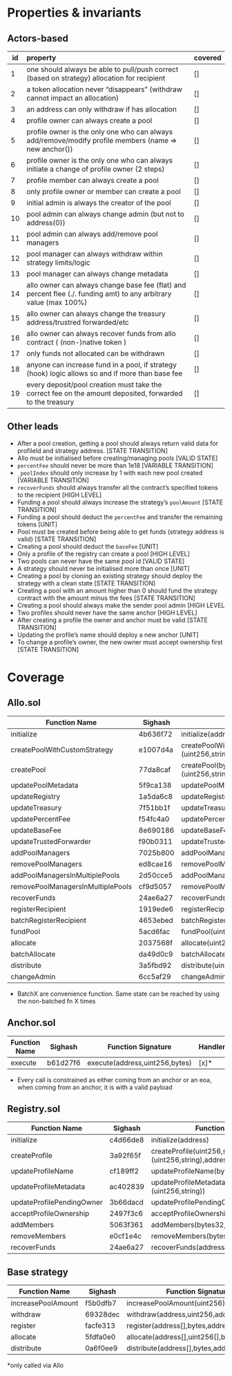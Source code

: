 # Properties & invariants

## Actors-based

| id  | property                                                                                                          | covered |
| --- | :---------------------------------------------------------------------------------------------------------------- | ------- |
| 1   | one should always be able to pull/push correct (based on strategy) allocation for recipient                       | []      |
| 2   | a token allocation never “disappears” (withdraw cannot impact an allocation)                                      | []      |
| 3   | an address can only withdraw if has allocation                                                                    | []      |
| 4   | profile owner can always create a pool                                                                            | []      |
| 5   | profile owner is the only one who can always add/remove/modify profile members (name ⇒ new anchor())              | []      |
| 6   | profile owner is the only one who can always initiate a change of profile owner (2 steps)                         | []      |
| 7   | profile member can always create a pool                                                                           | []      |
| 8   | only profile owner or member can create a pool                                                                    | []      |
| 9   | initial admin is always the creator of the pool                                                                   | []      |
| 10  | pool admin can always change admin (but not to address(0))                                                        | []      |
| 11  | pool admin can always add/remove pool managers                                                                    | []      |
| 12  | pool manager can always withdraw within strategy limits/logic                                                     | []      |
| 13  | pool manager can always change metadata                                                                           | []      |
| 14  | allo owner can always change base fee (flat) and percent flee (./. funding amt) to any arbitrary value (max 100%) | []      |
| 15  | allo owner can always change the treasury address/trustred forwarded/etc                                          | []      |
| 16  | allo owner can always recover funds from allo contract ( (non-)native token )                                     | []      |
| 17  | only funds not allocated can be withdrawn                                                                         | []      |
| 18  | anyone can increase fund in a pool, if strategy (hook) logic allows so and if more than base fee                  | []      |
| 19  | every deposit/pool creation must take the correct fee on the amount deposited, forwarded to the treasury          | []      |


## Other leads

- After a pool creation, getting a pool should always return valid data for profileId and strategy address. [STATE TRANSITION]
- Allo must be initialised before creating/managing pools [VALID STATE]
- `percentFee` should never be more than 1e18 [VARIABLE TRANSITION]
- `_poolIndex` should only increase by 1 with each new pool created [VARIABLE TRANSITION]
- `recoverFunds` should always transfer all the contract’s specified tokens to the recipient [HIGH LEVEL]
- Funding a pool should always increase the strategy’s `poolAmount` [STATE TRANSITION]
- Funding a pool should deduct the `percentFee` and transfer the remaining tokens [UNIT]
- Pool must be created before being able to get funds (strategy address is valid) [STATE TRANSITION]
- Creating a pool should deduct the `baseFee` [UNIT]
- Only a profile of the registry can create a pool [HIGH LEVEL]
- Two pools can never have the same pool id [VALID STATE]
- A strategy should never be initialised more than once [UNIT]
- Creating a pool by cloning an existing strategy should deploy the strategy with a clean state [STATE TRANSITION]
- Creating a pool with an amount higher than 0 should fund the strategy contract with the amount minus the fees [STATE TRANSITION]
- Creating a pool should always make the sender pool admin [HIGH LEVEL
- Two profiles should never have the same anchor [HIGH LEVEL]
- After creating a profile the owner and anchor must be valid [STATE TRANSITION]
- Updating the profile’s name should deploy a new anchor [UNIT]
- To change a profile’s owner, the new owner must accept ownership first [STATE TRANSITION]

# Coverage

## Allo.sol
| Function Name                     | Sighash  | Function Signature                                                                             | Handler |
| --------------------------------- | -------- | ---------------------------------------------------------------------------------------------- | ------- |
| initialize                        | 4b636f72 | initialize(address,address,address,uint256,uint256,address)                                    | NA      |
| createPoolWithCustomStrategy      | e1007d4a | createPoolWithCustomStrategy(bytes32,address,bytes,address,uint256,(uint256,string),address[]) | []      |
| createPool                        | 77da8caf | createPool(bytes32,address,bytes,address,uint256,(uint256,string),address[])                   | [x]      |
| updatePoolMetadata                | 5f9ca138 | updatePoolMetadata(uint256,(uint256,string))                                                   | [x]      |
| updateRegistry                    | 1a5da6c8 | updateRegistry(address)                                                                        | [x]      |
| updateTreasury                    | 7f51bb1f | updateTreasury(address)                                                                        | [x]      |
| updatePercentFee                  | f54fc4a0 | updatePercentFee(uint256)                                                                      | [x]      |
| updateBaseFee                     | 8e690186 | updateBaseFee(uint256)                                                                         | [x]      |
| updateTrustedForwarder            | f90b0311 | updateTrustedForwarder(address)                                                                | [x]      |
| addPoolManagers                   | 7025b800 | addPoolManagers(uint256,address[])                                                             | [x]      |
| removePoolManagers                | ed8cae16 | removePoolManagers(uint256,address[])                                                          | [x]      |
| addPoolManagersInMultiplePools    | 2d50cce5 | addPoolManagersInMultiplePools(uint256[],address[])                                            | *      |
| removePoolManagersInMultiplePools | cf9d5057 | removePoolManagersInMultiplePools(uint256[],address[])                                         | [x]      |
| recoverFunds                      | 24ae6a27 | recoverFunds(address,address)                                                                  | [x]      |
| registerRecipient                 | 1919ede6 | registerRecipient(uint256,address[],bytes)                                                     | [x]      |
| batchRegisterRecipient            | 4653ebed | batchRegisterRecipient(uint256[],address[][],bytes[])                                          | *      |
| fundPool                          | 5acd6fac | fundPool(uint256,uint256)                                                                      | [x]      |
| allocate                          | 2037568f | allocate(uint256,address[],uint256[],bytes)                                                    | [x]      |
| batchAllocate                     | da49d0c9 | batchAllocate(uint256[],address[][],uint256[][],uint256[],bytes[])                             | *      |
| distribute                        | 3a5fbd92 | distribute(uint256,address[],bytes)                                                            | [x]      |
| changeAdmin                       | 6cc5af29 | changeAdmin(uint256,address)                                                                   | [x]      |
* BatchX are convenience function. Same state can be reached by using the non-batched fn X times


## Anchor.sol
| Function Name | Sighash  | Function Signature             | Handler |
| ------------- | -------- | ------------------------------ | ------- |
| execute       | b61d27f6 | execute(address,uint256,bytes) | [x]*    |
* Every call is constrained as either coming from an anchor or an eoa, when coming from an anchor, it is with a valid payload

## Registry.sol
| Function Name             | Sighash  | Function Signature                                               | Handler |
| ------------------------- | -------- | ---------------------------------------------------------------- | ------- |
| initialize                | c4d66de8 | initialize(address)                                              | NA      |
| createProfile             | 3a92f65f | createProfile(uint256,string,(uint256,string),address,address[]) | []      |
| updateProfileName         | cf189ff2 | updateProfileName(bytes32,string)                                | []      |
| updateProfileMetadata     | ac402839 | updateProfileMetadata(bytes32,(uint256,string))                  | []      |
| updateProfilePendingOwner | 3b66dacd | updateProfilePendingOwner(bytes32,address)                       | []      |
| acceptProfileOwnership    | 2497f3c6 | acceptProfileOwnership(bytes32)                                  | []      |
| addMembers                | 5063f361 | addMembers(bytes32,address[])                                    | []      |
| removeMembers             | e0cf1e4c | removeMembers(bytes32,address[])                                 | []      |
| recoverFunds              | 24ae6a27 | recoverFunds(address,address)                                    | []      |

## Base strategy
| Function Name      | Sighash  | Function Signature                          | Handler |
| ------------------ | -------- | ------------------------------------------- | ------- |
| increasePoolAmount | f5b0dfb7 | increasePoolAmount(uint256)                 | NA*     |
| withdraw           | 69328dec | withdraw(address,uint256,address)           | []      |
| register           | facfe313 | register(address[],bytes,address)           | NA*     |
| allocate           | 5fdfa0e0 | allocate(address[],uint256[],bytes,address) | NA*      |
| distribute         | 0a6f0ee9 | distribute(address[],bytes,address)         | NA*      |

*only called via Allo
